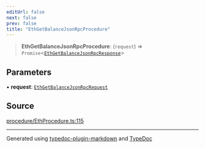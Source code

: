 ```yaml
---
editUrl: false
next: false
prev: false
title: "EthGetBalanceJsonRpcProcedure"
---
```


> **EthGetBalanceJsonRpcProcedure**: (`request`) => `Promise`\<[`EthGetBalanceJsonRpcResponse`](/generated/tevm/api/type-aliases/ethgetbalancejsonrpcresponse/)\>

## Parameters

▪ **request**: [`EthGetBalanceJsonRpcRequest`](/generated/tevm/api/type-aliases/ethgetbalancejsonrpcrequest/)

## Source

[procedure/EthProcedure.ts:115](https://github.com/evmts/tevm-monorepo/blob/main/vm/api/src/procedure/EthProcedure.ts#L115)

***
Generated using [typedoc-plugin-markdown](https://www.npmjs.com/package/typedoc-plugin-markdown) and [TypeDoc](https://typedoc.org/)
